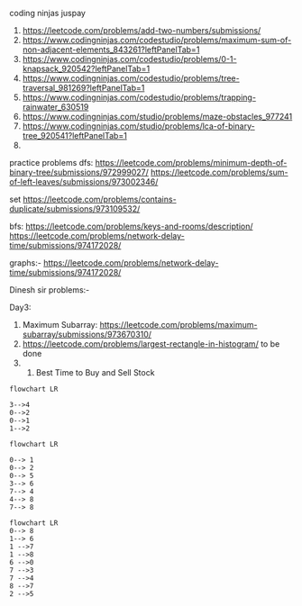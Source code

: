 coding ninjas juspay
1)  https://leetcode.com/problems/add-two-numbers/submissions/
 2) https://www.codingninjas.com/codestudio/problems/maximum-sum-of-non-adjacent-elements_843261?leftPanelTab=1
 3) https://www.codingninjas.com/codestudio/problems/0-1-knapsack_920542?leftPanelTab=1
 4) https://www.codingninjas.com/codestudio/problems/tree-traversal_981269?leftPanelTab=1
 5) https://www.codingninjas.com/codestudio/problems/trapping-rainwater_630519
 6) https://www.codingninjas.com/studio/problems/maze-obstacles_977241
 7) https://www.codingninjas.com/studio/problems/lca-of-binary-tree_920541?leftPanelTab=1
 8) 

practice problems
dfs:
https://leetcode.com/problems/minimum-depth-of-binary-tree/submissions/972999027/
https://leetcode.com/problems/sum-of-left-leaves/submissions/973002346/

set
https://leetcode.com/problems/contains-duplicate/submissions/973109532/


bfs:
https://leetcode.com/problems/keys-and-rooms/description/
https://leetcode.com/problems/network-delay-time/submissions/974172028/


graphs:-
https://leetcode.com/problems/network-delay-time/submissions/974172028/

Dinesh sir problems:-

Day3:
1. Maximum Subarray: https://leetcode.com/problems/maximum-subarray/submissions/973670310/
2. https://leetcode.com/problems/largest-rectangle-in-histogram/ to be done
3. 1. Best Time to Buy and Sell Stock

```mermaid
flowchart LR

3-->4
0-->2
0-->1
1-->2

```
```mermaid
flowchart LR

0--> 1
0--> 2
0--> 5
3--> 6
7--> 4
4--> 8
7--> 8

```


```mermaid
flowchart LR
0--> 8
1--> 6
1 -->7
1 -->8
6 -->0
7 -->3
7 -->4
8 -->7
2 -->5

```

